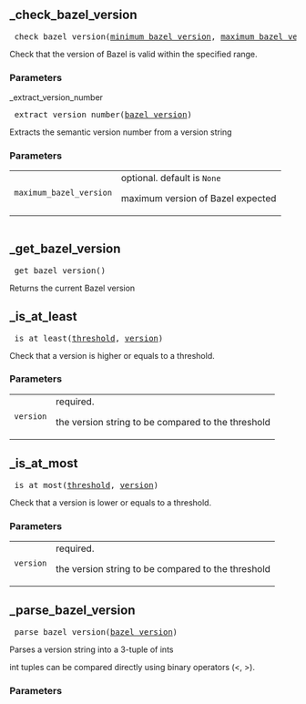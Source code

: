 ## _check_bazel_version

<pre>
_check_bazel_version(<a href="#_check_bazel_version-minimum_bazel_version">minimum_bazel_version</a>, <a href="#_check_bazel_version-maximum_bazel_version">maximum_bazel_version</a>, <a href="#_check_bazel_version-bazel_version">bazel_version</a>)
</pre>

Check that the version of Bazel is valid within the specified range.

### Parameters

<table class="params-table">
  <colgroup>
    <col class="col-param" />
    <col class="col-description" />
  </colgroup>
  <tbody>
    <tr id="_check_bazel_version-minimum_bazel_version>
      <td><code>minimum_bazel_version</code></td>
      <td>
        required.
        <p>
          minimum version of Bazel expected
        </p>
      </td>
    </tr>
    <tr id="_check_bazel_version-maximum_bazel_version>
      <td><code>maximum_bazel_version</code></td>
      <td>
        optional. default is <code>None</code>
        <p>
          maximum version of Bazel expected
        </p>
      </td>
    </tr>
    <tr id="_check_bazel_version-bazel_version>
      <td><code>bazel_version</code></td>
      <td>
        optional. default is <code>None</code>
        <p>
          the version of Bazel to check. Used for testing, defaults to native.bazel_version
        </p>
      </td>
    </tr>
  </tbody>
</table>


## _extract_version_number

<pre>
_extract_version_number(<a href="#_extract_version_number-bazel_version">bazel_version</a>)
</pre>

Extracts the semantic version number from a version string

### Parameters

<table class="params-table">
  <colgroup>
    <col class="col-param" />
    <col class="col-description" />
  </colgroup>
  <tbody>
    <tr id="_extract_version_number-bazel_version>
      <td><code>bazel_version</code></td>
      <td>
        required.
        <p>
          the version string that begins with the semantic version
  e.g. "1.2.3rc1 abc1234" where "abc1234" is a commit hash.
        </p>
      </td>
    </tr>
  </tbody>
</table>


## _get_bazel_version

<pre>
_get_bazel_version()
</pre>

Returns the current Bazel version



## _is_at_least

<pre>
_is_at_least(<a href="#_is_at_least-threshold">threshold</a>, <a href="#_is_at_least-version">version</a>)
</pre>

Check that a version is higher or equals to a threshold.

### Parameters

<table class="params-table">
  <colgroup>
    <col class="col-param" />
    <col class="col-description" />
  </colgroup>
  <tbody>
    <tr id="_is_at_least-threshold>
      <td><code>threshold</code></td>
      <td>
        required.
        <p>
          the minimum version string
        </p>
      </td>
    </tr>
    <tr id="_is_at_least-version>
      <td><code>version</code></td>
      <td>
        required.
        <p>
          the version string to be compared to the threshold
        </p>
      </td>
    </tr>
  </tbody>
</table>


## _is_at_most

<pre>
_is_at_most(<a href="#_is_at_most-threshold">threshold</a>, <a href="#_is_at_most-version">version</a>)
</pre>

Check that a version is lower or equals to a threshold.

### Parameters

<table class="params-table">
  <colgroup>
    <col class="col-param" />
    <col class="col-description" />
  </colgroup>
  <tbody>
    <tr id="_is_at_most-threshold>
      <td><code>threshold</code></td>
      <td>
        required.
        <p>
          the maximum version string
        </p>
      </td>
    </tr>
    <tr id="_is_at_most-version>
      <td><code>version</code></td>
      <td>
        required.
        <p>
          the version string to be compared to the threshold
        </p>
      </td>
    </tr>
  </tbody>
</table>


## _parse_bazel_version

<pre>
_parse_bazel_version(<a href="#_parse_bazel_version-bazel_version">bazel_version</a>)
</pre>

Parses a version string into a 3-tuple of ints

int tuples can be compared directly using binary operators (<, >).


### Parameters

<table class="params-table">
  <colgroup>
    <col class="col-param" />
    <col class="col-description" />
  </colgroup>
  <tbody>
    <tr id="_parse_bazel_version-bazel_version>
      <td><code>bazel_version</code></td>
      <td>
        required.
        <p>
          the Bazel version string
        </p>
      </td>
    </tr>
  </tbody>
</table>


